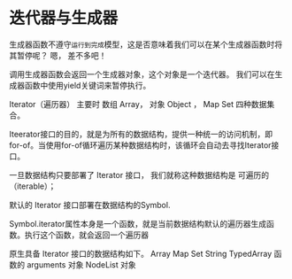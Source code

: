 # 迭代器与生成器

生成器函数不遵守`运行到完成`模型，这是否意味着我们可以在某个生成器函数时将其暂停呢？ 嗯， 差不多吧！

调用生成器函数会返回一个生成器对象，这个对象是一个迭代器。
我们可以在生成器函数中使用yield关键词来暂停执行。

Iterator（遍历器）  主要时 数组 Array， 对象 Object ， Map Set 四种数据集合。

Iteerator接口的目的，就是为所有的数据结构，提供一种统一的访问机制，即 for-of。当使用for-of循环遍历某种数据结构时，该循环会自动去寻找Iterator接口。

一旦数据结构只要部署了 Iterator 接口， 我们就称这种数据结构是 可遍历的（iterable）；

默认的 Iterator 接口部署在数据结构的Symbol.

Symbol.iterator属性本身是一个函数，就是当前数据结构默认的遍历器生成函数。执行这个函数，就会返回一个遍历器

原生具备 Iterator 接口的数据结构如下。
    Array
    Map
    Set
    String
    TypedArray
    函数的 arguments 对象
    NodeList 对象